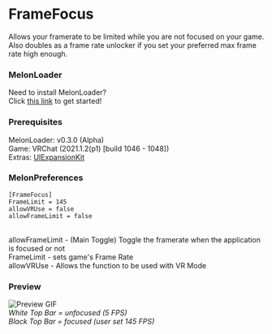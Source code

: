 # FrameFocus
Allows your framerate to be limited while you are not focused on your game. Also doubles as a frame rate unlocker if you set your preferred max frame rate high enough.

### MelonLoader
Need to install MelonLoader?<br>
Click [this link](https://melonwiki.xyz/) to get started!

### Prerequisites
MelonLoader: v0.3.0 (Alpha)<br>
Game: VRChat (2021.1.2(p1) [build 1046 - 1048])<br>
Extras: [UIExpansionKit](https://github.com/knah/VRCMods)

### MelonPreferences
```
[FrameFocus]
FrameLimit = 145
allowVRUse = false
allowFrameLimit = false
```
<br>
allowFrameLimit - (Main Toggle) Toggle the framerate when the application is focused or not<br>
FrameLimit - sets game's Frame Rate<br>
allowVRUse - Allows the function to be used with VR Mode

### Preview
![Preview GIF](https://kortyboi.com/img/upload/QQscYMB2ho.gif)<br>
*White Top Bar = unfocused (5 FPS)*<br>
*Black Top Bar = focused (user set 145 FPS)*
